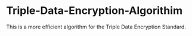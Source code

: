 # Triple-Data-Encryption-Algorithim
This is a more efficient algorithm for the Triple Data Encryption Standard. 
